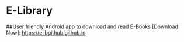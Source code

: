 # E-Library
##User friendly Android app to download and read E-Books
[Download Now]: https://elibgithub.github.io
